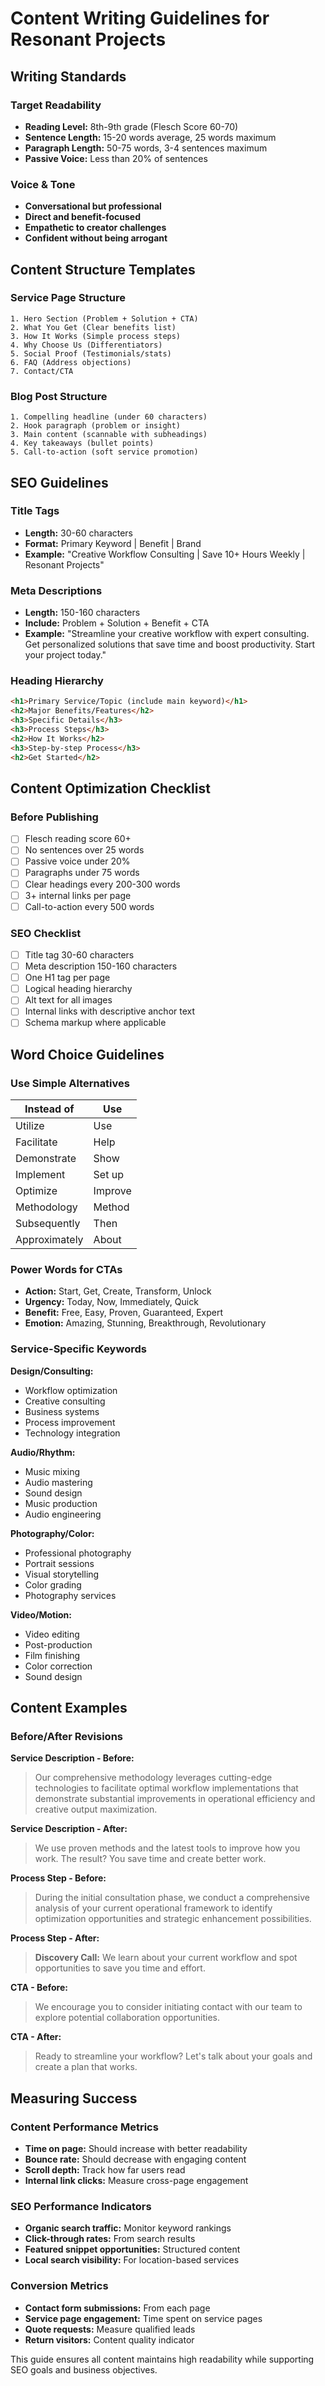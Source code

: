 # Content Writing Guidelines for Resonant Projects

## Writing Standards

### Target Readability

- **Reading Level:** 8th-9th grade (Flesch Score 60-70)
- **Sentence Length:** 15-20 words average, 25 words maximum
- **Paragraph Length:** 50-75 words, 3-4 sentences maximum
- **Passive Voice:** Less than 20% of sentences

### Voice & Tone

- **Conversational but professional**
- **Direct and benefit-focused**
- **Empathetic to creator challenges**
- **Confident without being arrogant**

## Content Structure Templates

### Service Page Structure

```
1. Hero Section (Problem + Solution + CTA)
2. What You Get (Clear benefits list)
3. How It Works (Simple process steps)
4. Why Choose Us (Differentiators)
5. Social Proof (Testimonials/stats)
6. FAQ (Address objections)
7. Contact/CTA
```

### Blog Post Structure

```
1. Compelling headline (under 60 characters)
2. Hook paragraph (problem or insight)
3. Main content (scannable with subheadings)
4. Key takeaways (bullet points)
5. Call-to-action (soft service promotion)
```

## SEO Guidelines

### Title Tags

- **Length:** 30-60 characters
- **Format:** Primary Keyword | Benefit | Brand
- **Example:** "Creative Workflow Consulting | Save 10+ Hours Weekly | Resonant Projects"

### Meta Descriptions

- **Length:** 150-160 characters
- **Include:** Problem + Solution + Benefit + CTA
- **Example:** "Streamline your creative workflow with expert consulting. Get personalized solutions that save time and boost productivity. Start your project today."

### Heading Hierarchy

```html
<h1>Primary Service/Topic (include main keyword)</h1>
<h2>Major Benefits/Features</h2>
<h3>Specific Details</h3>
<h3>Process Steps</h3>
<h2>How It Works</h2>
<h3>Step-by-step Process</h3>
<h2>Get Started</h2>
```

## Content Optimization Checklist

### Before Publishing

- [ ] Flesch reading score 60+
- [ ] No sentences over 25 words
- [ ] Passive voice under 20%
- [ ] Paragraphs under 75 words
- [ ] Clear headings every 200-300 words
- [ ] 3+ internal links per page
- [ ] Call-to-action every 500 words

### SEO Checklist

- [ ] Title tag 30-60 characters
- [ ] Meta description 150-160 characters
- [ ] One H1 tag per page
- [ ] Logical heading hierarchy
- [ ] Alt text for all images
- [ ] Internal links with descriptive anchor text
- [ ] Schema markup where applicable

## Word Choice Guidelines

### Use Simple Alternatives

| Instead of    | Use     |
| ------------- | ------- |
| Utilize       | Use     |
| Facilitate    | Help    |
| Demonstrate   | Show    |
| Implement     | Set up  |
| Optimize      | Improve |
| Methodology   | Method  |
| Subsequently  | Then    |
| Approximately | About   |

### Power Words for CTAs

- **Action:** Start, Get, Create, Transform, Unlock
- **Urgency:** Today, Now, Immediately, Quick
- **Benefit:** Free, Easy, Proven, Guaranteed, Expert
- **Emotion:** Amazing, Stunning, Breakthrough, Revolutionary

### Service-Specific Keywords

**Design/Consulting:**

- Workflow optimization
- Creative consulting
- Business systems
- Process improvement
- Technology integration

**Audio/Rhythm:**

- Music mixing
- Audio mastering
- Sound design
- Music production
- Audio engineering

**Photography/Color:**

- Professional photography
- Portrait sessions
- Visual storytelling
- Color grading
- Photography services

**Video/Motion:**

- Video editing
- Post-production
- Film finishing
- Color correction
- Sound design

## Content Examples

### Before/After Revisions

**Service Description - Before:**

> Our comprehensive methodology leverages cutting-edge technologies to facilitate optimal workflow implementations that demonstrate substantial improvements in operational efficiency and creative output maximization.

**Service Description - After:**

> We use proven methods and the latest tools to improve how you work. The result? You save time and create better work.

**Process Step - Before:**

> During the initial consultation phase, we conduct a comprehensive analysis of your current operational framework to identify optimization opportunities and strategic enhancement possibilities.

**Process Step - After:**

> **Discovery Call:** We learn about your current workflow and spot opportunities to save you time and effort.

**CTA - Before:**

> We encourage you to consider initiating contact with our team to explore potential collaboration opportunities.

**CTA - After:**

> Ready to streamline your workflow? Let's talk about your goals and create a plan that works.

## Measuring Success

### Content Performance Metrics

- **Time on page:** Should increase with better readability
- **Bounce rate:** Should decrease with engaging content
- **Scroll depth:** Track how far users read
- **Internal link clicks:** Measure cross-page engagement

### SEO Performance Indicators

- **Organic search traffic:** Monitor keyword rankings
- **Click-through rates:** From search results
- **Featured snippet opportunities:** Structured content
- **Local search visibility:** For location-based services

### Conversion Metrics

- **Contact form submissions:** From each page
- **Service page engagement:** Time spent on service pages
- **Quote requests:** Measure qualified leads
- **Return visitors:** Content quality indicator

This guide ensures all content maintains high readability while supporting SEO goals and business objectives.
